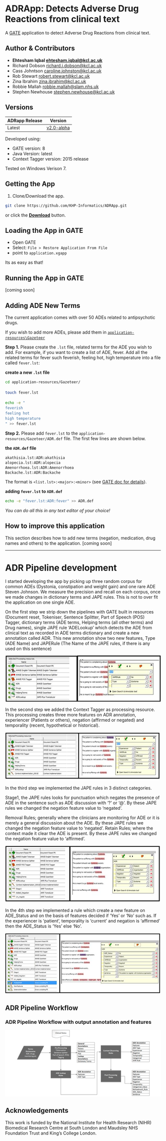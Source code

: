 # ADRApp: Detects Adverse Drug Reactions from clinical text
A [GATE](https://gate.ac.uk/) application to detect Adverse Drug Reactions from clinical text.

## Author & Contributors
- **Ehtesham Iqbal <ehtesham.iqbal@kcl.ac.uk>**
- Richard Dobson <richard.j.dobson@kcl.ac.uk>
- Cass Johntson <caroline.johnston@kcl.ac.uk>
- Rob Stewart <robert.stewart@kcl.ac.uk>
- Zina Ibrahim <zina.ibrahim@kcl.ac.uk>
- Robbie Mallah <robbie.mallah@slam.nhs.uk>
- Stephen Newhouse <stephen.newhouse@kcl.ac.uk>

## Versions

|ADRapp Release|Version|
|----|----|
|Latest|[v2.0-alpha](https://github.com/KHP-Informatics/ADRApp/releases/tag/v2.0-alpha)|

Developed using: 

- GATE version: 8  
- Java Version: latest 
- Context Tagger version: 2015 release

Tested on Windows Verison 7. 

## Getting the App

1. Clone/Download the app.

```bash
git clone https://github.com/KHP-Informatics/ADRApp.git
```

or click the [**Download**](https://github.com/KHP-Informatics/ADRApp/archive/master.zip) button.


## Loading the App in GATE

- Open GATE
- Select: `File > Restore Application From File`
- point to `application.xgapp`

Its as easy as that!

## Running the App in GATE
[coming soon]


## Adding ADE New Terms

The current application comes with over 50 ADEs related to antipsychotic drugs.

If you wish to add more ADEs, please add them in [`application-resources\Gazeteer`](https://github.com/KHP-Informatics/ADRApp/tree/sjn-readme/application-resources/Gazeteer)

**Step 1.** Please create the `.lst` file, related terms for the ADE you wish to add. For example, if you want to create a list of ADE, fever. Add all the related terms for fever such feverish, feeling hot, high temperature into a file called `fever.lst`:

**create a new `.lst` file** 

```bash
cd application-resources/Gazeteer/

touch fever.lst

echo -e "
feverish
feeling hot 
high temperature
" >> fever.lst
```

**Step 2.** Please add `fever.lst` to the `application-resources/Gazeteer/ADR.def` file. The first few lines are shown below.

**the `ADR.def` file**

```
akathisia.lst:ADR:akathisia
alopecia.lst:ADR:alopecia
Amenorrhoea.lst:ADR:Amenorrhoea
Backache.lst:ADR:Backache
```

The format is `<list.lst>:<major>:<minor>` (see [GATE doc for details](https://gate.ac.uk/sale/tao/splitch13.html)).

**adding `fever.lst` to  `ADR.def`**

```bash
echo -e "fever.lst:ADR:fever" >> ADR.def
```

*You can do all this in any text editor of your choice!*

## How to improve this application
This section describes how to add new terms (negation, medication, drug names and others) to the application. [coming soon]

***************
# ADR Pipeline development
I started developing the app by picking up three random corpus for common ADEs (Dystonia, constipation and weight gain) and one rare ADE Steven Johnson. We measure the precision and recall on each corpus, once we made changes in dictionary terms and JAPE rules. This is not to over fit the application on one single ADE.

On the first step we strip down the pipelines with GATE built in resources (Document reset, Tokeniser, Sentence Splitter, Part of Speech (POS) Tagger, dictionary terms (ADE terms, Helping terms (all other terms) and Drug names), single JAPE rule ‘ADELookup’ which detects the ADE from clinical text as recorded in ADE terms dictionary and create a new annotation called ADR. This new annotation show two new features, Type (ADE Name) and JAPERule (The Name of the JAPE rules, if there is any used on this sentence)
 
 ![image 1](./images/image001.jpg)

In the second step we added the Context Tagger as processing resource. This processing creates three more features on ADR annotation, experiencer (Patients or others), negation (affirmed or negated) and temporality (recent, hypothetical or historical).

 ![image 2](./images/image002.jpg)

In the third step we implemented the JAPE rules in 3 distinct categories.
 
Stage1, the JAPE rules looks for punctuation which negates the presence of ADE in the sentence such as ADE discussion with ‘?’ or ‘@’. By these JAPE rules we changed the negation feature value to ‘negated’.
 
Removal Rules; generally where the clinicians are monitoring for ADE or it is merely a general discussion about the ADE. By these JAPE rules we changed the negation feature value to ‘negated’.
Retain Rules; where the context made it clear the ADE is present. By these JAPE rules we changed the negation feature value to ‘affirmed’.

 ![image 3](./images/image003.jpg)

In the 4th step we implemented a rule which create a new feature on ADE_Status and on the basis of features decided if ‘Yes’ or ‘No’ such as.
If the experiencer is ‘patient’, temporality is ‘current’ and negation is ‘affirmed’ then the ADE\_Status is ‘Yes’ else ‘No’. 

 ![image 4](./images/image004.jpg)


## ADR Pipeline Workflow

### ADR Pipeline Workflow with output annotation and features
![workflow_1](./images/NewApp.png)



## Acknowledgements
This work is funded by the National Institute for Health Research (NIHR) Biomedical Research Centre at South London and Maudsley NHS Foundation Trust and King’s College London. 